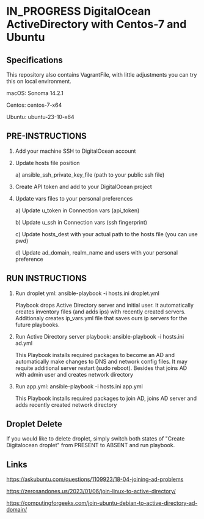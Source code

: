# IN_PROGRESS DigitalOcean ActiveDirectory with Centos-7 and Ubuntu

## Specifications

This repository also contains VagrantFile, with little adjustments you can try this on local environment.

macOS: Sonoma 14.2.1

Centos: centos-7-x64

Ubuntu: ubuntu-23-10-x64

## PRE-INSTRUCTIONS
1. Add your machine SSH to DigitalOcean account
2. Update hosts file position
   
   a) ansible_ssh_private_key_file (path to your public ssh file)
4. Create API token and add to your DigitalOcean project
5. Update vars files to your personal preferences
   
   a) Update u_token in Connection vars (api_token)
   
   b) Update u_ssh in Connection vars (ssh fingerprint)
   
   c) Update hosts_dest with your actual path to the hosts file (you can use pwd)
   
   d) Update ad_domain, realm_name and users with your personal preference

## RUN INSTRUCTIONS
1. Run droplet yml: ansible-playbook -i hosts.ini droplet.yml
   
   Playbook drops Active Directory server and initial user. It automatically creates inventory files (and adds ips) with recently created servers. Additionaly creates ip_vars.yml file that saves ours ip servers for the future playbooks.
   
3. Run Active Directory server playbook: ansible-playbook -i hosts.ini ad.yml
   
   This Playbook installs required packages to become an AD and automatically make changes to DNS and network config files. It may requite additional server restart (sudo reboot). Besides that joins AD with admin user and creates network directory
   
5. Run app.yml: ansible-playbook -i hosts.ini app.yml
   
   This Playbook installs required packages to join AD, joins AD server and adds recently created network directory

## Droplet Delete

If you would like to delete droplet, simply switch both states of "Create Digitalocean droplet" from PRESENT to ABSENT and run playbook.

## Links 

https://askubuntu.com/questions/1109923/18-04-joining-ad-problems

https://zerosandones.us/2023/01/06/join-linux-to-active-directory/

https://computingforgeeks.com/join-ubuntu-debian-to-active-directory-ad-domain/
